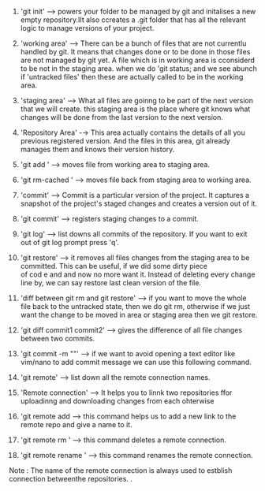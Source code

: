 1.  'git init'  -->  powers  your folder to be managed by git  and initalises a new empty repository.IIt also ccreates a .git folder 
that has all  the relevant logic to manage  versions of your project.

2.  'working area'  -->  There can be a bunch of files that are not currentlu handled by git. It means that changes done or to be done
in those files are not managed by git yet. A file which is in working area is cconsiderd to be not in the staging area. when we do 'git status;
and we see abunch if 'untracked files' then these are actually called to be in the working area.

3.  'staging area'  -->  What all files are goinng to be part of the next version that we will create. this staging area is the place where git
knows what changes will  be done from the last version to the next version.

4.  'Repository Area'  -→  This area actually contains the details of all you previous registered version. And the files in this area, git already
 manages them and knows their version history.

5.  'git add <file>'  -->   moves file from working area to staging area.

6. 'git rm-cached <file>'  -->  moves file back from staging area to working area.


7. 'commit'  -->  Commit is a particular version of the project. It captures a snapshot of the project's staged changes and creates a version 
out of it.

8. 'git commit'  -->   registers staging changes to a commit.

9. 'git log'  -->   list downs all commits of the repository.  If you want to exit out of git log prompt press  'q'.

10.  'git restore'  -->   it removes all files changes from the staging area to be committed. This can be useful, if we did some dirty piece  
of cod e and and now  no more want it. Instead of  deleting every change line by, we can say restore last clean version of the file.

11.  'diff between  git rm and git restore'  -->   if you want to move the whole file  back to the  untracked state, then  we do git rm, 
otherwise if we just want  the change to be  moved in area or staging area then we git restore.

12.  'git diff commit1 commit2'  -->   gives the difference of all file changes between two commits.

13.  'git commit -m "<your commit  message>"'  -->   if we want to avoid opening a text editor like vim/nano  to add commit message we can 
use this following command.

14.  'git remote'  -->   list down  all the remote connection names.

15.  'Remote connection'  -->   It helps you to linnk two repositories ffor uploadinng and  downloading  changes from each ohterwise 

16.   'git remote add <name of remote> <link of the remote>  -->   this  command helps  us to add a new link  to the remote repo and 
give a name to it.

 17.  'git remote rm <name of remote>'  -->  this command deletes a remote connection.

 18.  'git remote rename <oldname> <newname>'  -->   this command renames the remote connection.

 Note : The name of the  remote  connection is always used to estblish connection betweenthe repositories. .

 
 
